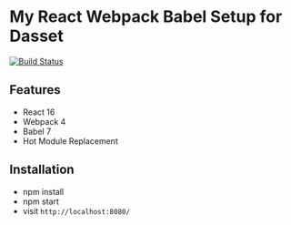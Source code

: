 # My React Webpack Babel Setup for Dasset

[![Build Status](https://travis-ci.org/rwieruch/minimal-react-webpack-babel-setup.svg?branch=master)](https://travis-ci.org/rwieruch/minimal-react-webpack-babel-setup) 

## Features

* React 16
* Webpack 4
* Babel 7
* Hot Module Replacement

## Installation

* npm install
* npm start
* visit `http://localhost:8080/`
